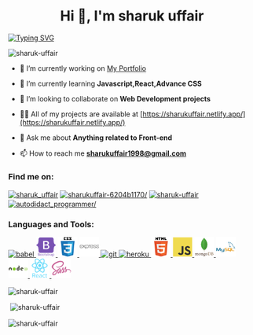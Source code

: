 <h1 align="center">Hi 👋, I'm sharuk uffair</h1>


[![Typing SVG](https://readme-typing-svg.herokuapp.com?font=MonoLisa&color=%2348B198&center=true&vCenter=true&lines=Front-end+developer.;Autodidact+Programmer%3A)](https://git.io/typing-svg)


<p align="left"> <img src="https://komarev.com/ghpvc/?username=sharuk-uffair&label=Profile%20views&color=0e75b6&style=flat" alt="sharuk-uffair" /> </p>

- 🔭 I’m currently working on [My Portfolio](https://sharukuffair.netlify.app/)

- 🌱 I’m currently learning **Javascript,React,Advance CSS**

- 👯 I’m looking to collaborate on **Web Development projects**

- 👨‍💻 All of my projects are available at [https://sharukuffair.netlify.app/](https://sharukuffair.netlify.app/)

- 💬 Ask me about **Anything related to Front-end**

- 📫 How to reach me **sharukuffair1998@gmail.com**

<h3 align="left">Find me on:</h3>
<p align="left">
<a href="https://twitter.com/sharuk_uffair" target="blank"><img align="center" src="https://raw.githubusercontent.com/rahuldkjain/github-profile-readme-generator/master/src/images/icons/Social/twitter.svg" alt="sharuk_uffair" height="30" width="40" /></a>
<a href="https://linkedin.com/in/sharukuffair-6204b1170/" target="blank"><img align="center" src="https://raw.githubusercontent.com/rahuldkjain/github-profile-readme-generator/master/src/images/icons/Social/linked-in-alt.svg" alt="sharukuffair-6204b1170/" height="30" width="40" /></a>
<a href="https://codesandbox.com/sharuk-uffair" target="blank"><img align="center" src="https://raw.githubusercontent.com/rahuldkjain/github-profile-readme-generator/master/src/images/icons/Social/codesandbox.svg" alt="sharuk-uffair" height="30" width="40" /></a>
<a href="https://instagram.com/autodidact_programmer/" target="blank"><img align="center" src="https://raw.githubusercontent.com/rahuldkjain/github-profile-readme-generator/master/src/images/icons/Social/instagram.svg" alt="autodidact_programmer/" height="30" width="40" /></a>
</p>

<h3 align="left">Languages and Tools:</h3>
<p align="left"> <a href="https://babeljs.io/" target="_blank" rel="noreferrer"> <img src="https://www.vectorlogo.zone/logos/babeljs/babeljs-icon.svg" alt="babel" width="40" height="40"/> </a> <a href="https://getbootstrap.com" target="_blank" rel="noreferrer"> <img src="https://raw.githubusercontent.com/devicons/devicon/master/icons/bootstrap/bootstrap-plain-wordmark.svg" alt="bootstrap" width="40" height="40"/> </a> <a href="https://www.w3schools.com/css/" target="_blank" rel="noreferrer"> <img src="https://raw.githubusercontent.com/devicons/devicon/master/icons/css3/css3-original-wordmark.svg" alt="css3" width="40" height="40"/> </a> <a href="https://expressjs.com" target="_blank" rel="noreferrer"> <img src="https://raw.githubusercontent.com/devicons/devicon/master/icons/express/express-original-wordmark.svg" alt="express" width="40" height="40"/> </a> <a href="https://git-scm.com/" target="_blank" rel="noreferrer"> <img src="https://www.vectorlogo.zone/logos/git-scm/git-scm-icon.svg" alt="git" width="40" height="40"/> </a> <a href="https://heroku.com" target="_blank" rel="noreferrer"> <img src="https://www.vectorlogo.zone/logos/heroku/heroku-icon.svg" alt="heroku" width="40" height="40"/> </a> <a href="https://www.w3.org/html/" target="_blank" rel="noreferrer"> <img src="https://raw.githubusercontent.com/devicons/devicon/master/icons/html5/html5-original-wordmark.svg" alt="html5" width="40" height="40"/> </a> <a href="https://developer.mozilla.org/en-US/docs/Web/JavaScript" target="_blank" rel="noreferrer"> <img src="https://raw.githubusercontent.com/devicons/devicon/master/icons/javascript/javascript-original.svg" alt="javascript" width="40" height="40"/> </a> <a href="https://www.mongodb.com/" target="_blank" rel="noreferrer"> <img src="https://raw.githubusercontent.com/devicons/devicon/master/icons/mongodb/mongodb-original-wordmark.svg" alt="mongodb" width="40" height="40"/> </a> <a href="https://www.mysql.com/" target="_blank" rel="noreferrer"> <img src="https://raw.githubusercontent.com/devicons/devicon/master/icons/mysql/mysql-original-wordmark.svg" alt="mysql" width="40" height="40"/> </a> <a href="https://nodejs.org" target="_blank" rel="noreferrer"> <img src="https://raw.githubusercontent.com/devicons/devicon/master/icons/nodejs/nodejs-original-wordmark.svg" alt="nodejs" width="40" height="40"/> </a> <a href="https://reactjs.org/" target="_blank" rel="noreferrer"> <img src="https://raw.githubusercontent.com/devicons/devicon/master/icons/react/react-original-wordmark.svg" alt="react" width="40" height="40"/> </a> <a href="https://sass-lang.com" target="_blank" rel="noreferrer"> <img src="https://raw.githubusercontent.com/devicons/devicon/master/icons/sass/sass-original.svg" alt="sass" width="40" height="40"/> </a> </p>

<p><img align="center" src="https://github-readme-stats.vercel.app/api/top-langs?username=sharuk-uffair&show_icons=true&locale=en&layout=compact" alt="sharuk-uffair" /></p>

<p>&nbsp;<img align="center" src="https://github-readme-stats.vercel.app/api?username=sharuk-uffair&show_icons=true&locale=en" alt="sharuk-uffair" /></p>

<p><img align="center" src="https://github-readme-streak-stats.herokuapp.com/?user=sharuk-uffair&" alt="sharuk-uffair" /></p>
